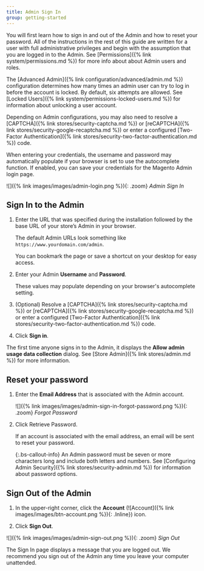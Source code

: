 ```yaml
---
title: Admin Sign In
group: getting-started
---
```


You will first learn how to sign in and out of the Admin and how to reset your password. All of the instructions in the rest of this guide are written for a user with full administrative privileges and begin with the assumption that you are logged in to the Admin. See [Permissions]({% link system/permissions.md %}) for more info about about Admin users and roles.

The [Advanced Admin]({% link configuration/advanced/admin.md %}) configuration determines how many times an admin user can try to log in before the account is locked. By default, six attempts are allowed. See [Locked Users]({% link system/permissions-locked-users.md %}) for information about unlocking a user account.

Depending on Admin configurations, you may also need to resolve a [CAPTCHA]({% link stores/security-captcha.md %}) or [reCAPTCHA]({% link stores/security-google-recaptcha.md %}) or enter a configured [Two-Factor Authentication]({% link stores/security-two-factor-authentication.md %}) code.

When entering your credentials, the username and password may automatically populate if your browser is set to use the autocomplete function. If enabled, you can save your credentials for the Magento Admin login page.

![]({% link images/images/admin-login.png %}){: .zoom}
_Admin Sign In_

## Sign In to the Admin

1. Enter the URL that was specified during the installation followed by the base URL of your store’s Admin in your browser.

    The default Admin URLs look something like `https://www.yourdomain.com/admin`.

   You can bookmark the page or save a shortcut on your desktop for easy access.

1. Enter your Admin **Username** and **Password**.

   These values may populate depending on your browser's autocomplete setting.

1. (Optional) Resolve a [CAPTCHA]({% link stores/security-captcha.md %}) or [reCAPTCHA]({% link stores/security-google-recaptcha.md %}) or enter a configured [Two-Factor Authentication]({% link stores/security-two-factor-authentication.md %}) code.

1. Click **Sign in**.

The first time anyone signs in to the Admin, it displays the **Allow admin usage data collection** dialog. See [Store Admin]({% link stores/admin.md %}) for more information.

## Reset your password

1. Enter the **Email Address** that is associated with the Admin account.

   ![]({% link images/images/admin-sign-in-forgot-password.png %}){: .zoom}
   _Forgot Password_

1. Click <span class="btn">Retrieve Password</span>.

   If an account is associated with the email address, an email will be sent to reset your password.

   {:.bs-callout-info}
   An Admin password must be seven or more characters long and include both letters and numbers. See [Configuring Admin Security]({% link stores/security-admin.md %}) for information about password options.

## Sign Out of the Admin

1. In the upper-right corner, click the **Account** (![Account]({% link images/images/btn-account.png %}){: .Inline}) icon.

1. Click **Sign Out**.

![]({% link images/images/admin-sign-out.png %}){: .zoom}
_Sign Out_

The Sign In page displays a message that you are logged out. We recommend you sign out of the Admin any time you leave your computer unattended.
